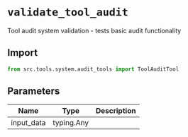 # `validate_tool_audit`

Tool audit system validation - tests basic audit functionality

## Import

```python
from src.tools.system.audit_tools import ToolAuditTool
````

## Parameters

| Name | Type | Description |
|-----|------|-------------|
| input_data | typing.Any | |
